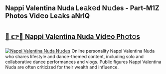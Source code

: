 ## Nappi Valentina Nuda Le𝚊k𝚎d N𝚞𝚍es - Part-M1Z Photos Vid𝚎o Le𝚊ks aNrIQ

# <h2><a href="http://fbbv9j.evod.top/?m=Nappi+Valentina+Nuda">🔗 👉🔴 Nappi Valentina Nuda Vid𝚎o Ph𝚘t𝚘s</a></h2>

[![Nappi Valentina Nuda N𝚞d𝚎s](https://i.imgur.com/8V9OHl7.gif)](http://fbbv9j.evod.top/?m=Nappi+Valentina+Nuda)
Online personality Nappi Valentina Nuda who shares lifestyle and dance-themed content, including solo and collaborative dance performances and vlogs. Public figures Nappi Valentina Nuda are often criticized for their wealth and influence. 
